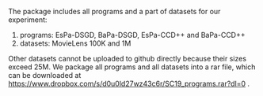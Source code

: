 The package includes all programs and a part of datasets for our experiment:
1. programs: EsPa-DSGD, BaPa-DSGD, EsPa-CCD++ and BaPa-CCD++
2. datasets: MovieLens 100K and 1M

Other datasets cannot be uploaded to github directly because their sizes exceed 25M. We package all programs and all datasets into a rar file,
which can be downloaded at https://www.dropbox.com/s/d0u0ld27wz43c6r/SC19_programs.rar?dl=0 .
